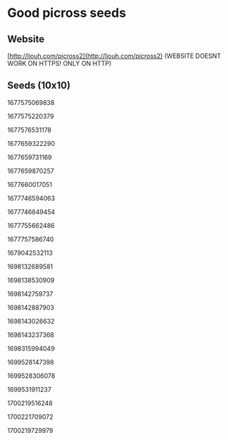 # Good picross seeds
## Website
[http://liouh.com/picross2](http://liouh.com/picross2) (WEBSITE DOESNT WORK ON HTTPS! ONLY ON HTTP)
## Seeds (10x10)
1677575069838

1677575220379

1677576531178

1677659322290

1677659731169

1677659870257

1677660017051

1677746594063

1677746849454

1677755662486

1677757586740

1679042532113

1698132689581

1698138530909

1698142759737

1698142887903

1698143026632

1698143237368

1698315994049

1699528147398

1699528306078

1699531911237

1700219516248

1700221709072

1700219729979
